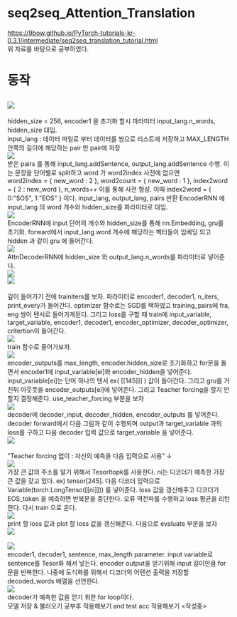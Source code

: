 # seq2seq_Attention_Translation
https://9bow.github.io/PyTorch-tutorials-kr-0.3.1/intermediate/seq2seq_translation_tutorial.html <br>
위 자료를 바탕으로 공부하였다.

# 동작
## <img src = https://user-images.githubusercontent.com/55969260/68080785-a1aa4580-fe45-11e9-91ba-1abf82e315ac.png>
hidden_size = 256, encoder1 을 초기화 할시 파라미터 input_lang.n_words, hidden_size 대입. <br>
input_lang : 데이터 파일로 부터 데이터를 쌍으로 리스트에 저장하고 MAX_LENGTH 안쪽의 길이에 해당하는 pair 만 pair에 저장 <br>
<img src = https://user-images.githubusercontent.com/55969260/68080826-62c8bf80-fe46-11e9-8d1a-89fbf2f94bd6.png> <br>
받은 pairs 를 통해 input_lang.addSentence, output_lang.addSentence 수행. 이는 문장을 단어별로 split하고 word 가 word2index 사전에 없으면<br> word2index = { new_word : 2 }, word2count = { new_word : 1 }, index2word = { 2 : new_word }, n_words++ 이를 통해 사전 형성.
이때 index2word = { 0:"SOS", 1:"EOS" } 이다.  input_lang, output_lang, pairs 반환 
EncoderRNN 에 input_lang 의 word 개수와 hidden_size를 파라미터로 대입. <br>
<img src = https://user-images.githubusercontent.com/55969260/68080885-e040ff80-fe47-11e9-8ae0-25e634fb3d79.png> <br>
EncoderRNN에  input 단어의 개수와 hidden_size를 통해 nn.Embedding, gru를 초기화. forward에서 input_lang word 개수에 해당하는 벡터들이 임베딩 되고 hidden 과 같이 gru 에 들어간다. <br>
<img src = https://user-images.githubusercontent.com/55969260/68080987-bc7eb900-fe49-11e9-9681-ab983bbe09d0.png> <br>
AttnDecoderRNN에 hidden_size 와 output_lang.n_words를 파라미터로 넣어준다. <br>
<img src = https://user-images.githubusercontent.com/55969260/68081005-11baca80-fe4a-11e9-8e72-8eafe6dd265d.png> <br>
<img src = https://user-images.githubusercontent.com/55969260/68081021-6100fb00-fe4a-11e9-8a73-c4a7d46016c2.png> <br>
<br>
깊이 들어가기 전에 trainiters를 보자. 파라미터로 encoder1, decoder1, n_iters, print_every가 들어간다. optimizer 함수로는 SGD를 택하였고 
training_pairs에 fra, eng 쌍이 텐서로 들어가게된다. 그리고 loss를 구할 때 train에 input_variable, target_variable, encoder1, decoder1, encoder_optimizer, decoder_optimizer, critertion이 들어간다. <br>
<img src = https://user-images.githubusercontent.com/55969260/68101394-ccad9b80-ff10-11e9-8b68-31d0f4c5d833.png> <br>
train 함수로 들어가보자. <br>
<img src = https://user-images.githubusercontent.com/55969260/68101445-ff579400-ff10-11e9-93a3-2fabe5959427.png> <br>
encoder_outputs를 max_length, encoder.hidden_size로 초기화하고 for문을 돌면서 encoder1에 input_variable[ei]와 encoder_hidden을 넣어준다. input_variable[ei]는 단어 하나의 텐서 ex( [[145]]] ) 값이 들어간다. 그리고 gru를 거친뒤 아웃풋을 encoder_outputs[ei]에 넣어준다. 그리고 Teacher forcing을 할지 안 할지 결정해준다. use_teacher_forcing 부분을 보자 <br>
<img src = https://user-images.githubusercontent.com/55969260/68101605-ccfa6680-ff11-11e9-82a0-552144e0d6be.png> <br>
decoder에 decoder_input, decoder_hidden, encoder_outputs 를 넣어준다. decoder forward에서 다음 그림과 같이 수행되며 output과 target_variable 과의 loss를 구하고 다음 decoder 입력 값으로 target_variable 을 넣어준다.
<br><img src=https://user-images.githubusercontent.com/55969260/69004095-edcead00-0950-11ea-8cfd-e1c396b20dd4.png><br><br>
"Teacher forcing 없이 : 자신의 예측을 다음 입력으로 사용" ↓
<br><img src=https://user-images.githubusercontent.com/55969260/69109583-8d0fb380-0abb-11ea-8ece-3e0708b639fa.png><br>
가장 큰 값의 주소를 알기 위해서 Tesorltopk를 사용한다. ni는 디코더가 예측한 가장 큰 값을 갖고 있다. ex) tensor[245]. 다음 디코더 입력으로 Variable(torch.LongTenso([[ni]])) 를 넣어준다. loss 값을 갱신해주고 디코더가 EOS_token 을 예측하면 반복문을 중단한다. 오류 역전파를 수행하고 loss 평균을 리턴한다. 다시 train 으로 온다. 
<br><img src=https://user-images.githubusercontent.com/55969260/69116647-6ad46080-0ad0-11ea-8dbd-c38af8164459.png><br>
print 할 loss 값과 plot 할 loss 값을 갱신해준다. 다음으로 evaluate 부분을 보자 
<br><img src=https://user-images.githubusercontent.com/55969260/69116924-55ac0180-0ad1-11ea-9043-f7e7784ad280.png><br>
<br><img src=https://user-images.githubusercontent.com/55969260/69117018-bb988900-0ad1-11ea-99f7-d273683547ef.png><br>
encoder1, decoder1, sentence, max_length parameter. input variable로 sentence를 Tesor화 해서 넣는다. encoder output을 얻기위해 input 길이만큼 for 문을 반복한다. 나중에 도식화를 위해서 디코더의 어텐션 출력을 저장할 decoded_words 배열을 선언한다. 
<br><img src=https://user-images.githubusercontent.com/55969260/69117787-36fb3a00-0ad4-11ea-8d20-c1bdcf4469c4.png><br>
decoder가 예측한 값을 얻기 위한 for loop이다. 
<br> 모델 저장 & 불러오기 공부후 적용해보기 and test acc 적용해보기  <작성중>
